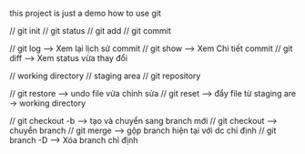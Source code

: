 this project is just a demo how to use git

// git init
// git status
// git add
// git commit

// git log  --> Xem lại lịch sử commit
// git show --> Xem Chi tiết commit
// git diff --> Xem status vừa thay đổi

// working directory
// staging area
// git repository

// git restore <file> --> undo file vừa chỉnh sửa
// git reset <file> --> đẩy file từ staging are -> working directory

// git checkout -b <branch> --> tạo và chuyển sang branch mới
// git checkout <branch> --> chuyển branch
// git merge <branch> --> gộp branch hiện tại với <branch> dc chỉ định
// git branch -D <branch> --> Xóa branch chỉ định